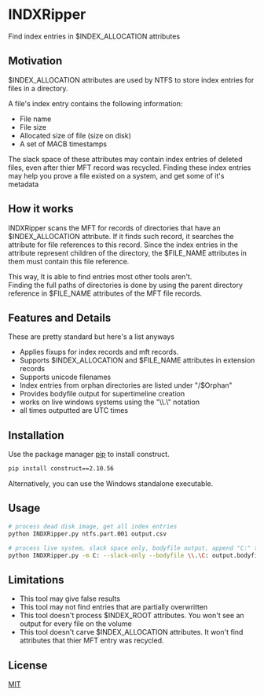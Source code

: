 # INDXRipper
Find index entries in $INDEX_ALLOCATION attributes

## Motivation
$INDEX_ALLOCATION attributes are used by NTFS to store index entries for files in a directory.

A file's index entry contains the following information:

* File name
* File size
* Allocated size of file (size on disk)
* A set of MACB timestamps

The slack space of these attributes may contain index entries of deleted files, even after thier MFT record was recycled. Finding these index entries may help you prove a file existed on a system, and get some of it's metadata

## How it works
INDXRipper scans the MFT for records of directories that have an $INDEX_ALLOCATION attribute. If it finds such record, it searches the attribute for file references to this record. Since the index entries in the attribute represent children of the directory, the $FILE_NAME attributes in them must contain this file reference.

This way, It is able to find entries most other tools aren't.  
Finding the full paths of directories is done by using the parent directory reference in $FILE_NAME attributes of the MFT file records.

## Features and Details
These are pretty standard but here's a list anyways
* Applies fixups for index records and mft records.
* Supports $INDEX_ALLOCATION and $FILE_NAME attributes in extension records
* Supports unicode filenames
* Index entries from orphan directories are listed under "/$Orphan"
* Provides bodyfile output for supertimeline creation
* works on live windows systems using the "\\\\.\\\" notation
* all times outputted are UTC times

## Installation 
Use the package manager [pip](https://pip.pypa.io/en/stable/) to install construct.
```bash
pip install construct==2.10.56
```
Alternatively, you can use the Windows standalone executable. 

## Usage
```bash
# process dead disk image, get all index entries
python INDXRipper.py ntfs.part.001 output.csv

# process live system, slack space only, bodyfile output, append "C:" to all the paths
python INDXRipper.py -m C: --slack-only --bodyfile \\.\C: output.bodyfile
```

## Limitations
* This tool may give false results
* This tool may not find entries that are partially overwritten
* This tool doesn't process $INDEX_ROOT attributes. You won't see an output for every file on the volume
* This tool doesn't carve $INDEX_ALLOCATION attributes. It won't find attributes that thier MFT entry was recycled.


## License
[MIT](https://choosealicense.com/licenses/mit/)
